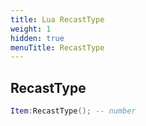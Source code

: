 ```yaml
---
title: Lua RecastType
weight: 1
hidden: true
menuTitle: RecastType
---
```

## RecastType
```lua
Item:RecastType(); -- number
```